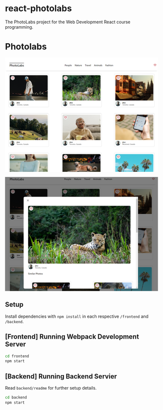 # react-photolabs
The PhotoLabs project for the Web Development React course programming.

# Photolabs
![Screenshot of the main page of the Photolabs app](https://github.com/tajjav/photolabs/blob/main/frontend/src/assets/photolabs-1.png)




![Screenshot of the modal with similar photos in Photolabs app](https://github.com/tajjav/photolabs/blob/main/frontend/src/assets/photolabs-2.png)

## Setup

Install dependencies with `npm install` in each respective `/frontend` and `/backend`.

## [Frontend] Running Webpack Development Server

```sh
cd frontend
npm start
```

## [Backend] Running Backend Servier

Read `backend/readme` for further setup details.

```sh
cd backend
npm start
```
